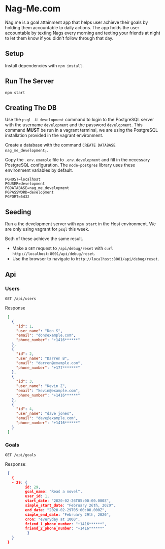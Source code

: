 # Nag-Me.com

Nag.me is a goal attainment app that helps user achieve their goals by holding them accountable to daily actions. The app holds the user accountable by texting Nags every morning and texting your friends at night to let them know if you didn't follow through that day.

## Setup

Install dependencies with `npm install`.

## Run The Server

```shch
npm start
```

## Creating The DB

Use the `psql -U development` command to login to the PostgreSQL server with the username `development` and the password `development`. This command **MUST** be run in a vagrant terminal, we are using the PostgreSQL installation provided in the vagrant environment.

Create a database with the command `CREATE DATABASE nag_me_development;`.

Copy the `.env.example` file to `.env.development` and fill in the necessary PostgreSQL configuration. The `node-postgres` library uses these environment variables by default.

```
PGHOST=localhost
PGUSER=development
PGDATABASE=nag_me_development
PGPASSWORD=development
PGPORT=5432
```

## Seeding

Run a the development server with `npm start` in the Host environment. We are only using vagrant for `psql` this week.

Both of these achieve the same result.

- Make a `GET` request to `/api/debug/reset` with `curl http://localhost:8001/api/debug/reset`.
- Use the browser to navigate to `http://localhost:8001/api/debug/reset`.

## Api

### Users

`GET /api/users`

Response

```json
 [
   {
     "id": 1,
     "user_name": "Don S",
     "email": "don@example.com",
     "phone_number": "+1416******"
   },
   {
     "id": 2,
     "user_name": "Darren B",
     "email": "darren@example.com",
     "phone_number": "+177*******"
   },
   {
     "id": 3,
     "user_name": "Kevin Z",
     "email": "kevin@example.com",
     "phone_number": "+1416******"
   },
   {
     "id": 4,
     "user_name": "dave jones",
     "email": "dave@example.com",
     "phone_number": "+1416******"
   }
 ]
```

### Goals

`GET /api/goals`

Response:

```json
 { 
   {
   - 29: {
         id: 29,
         goal_name: "Read a novel",
         user_id: 1,
         start_date: "2020-02-26T05:00:00.000Z",
         simple_start_date: "February 26th, 2020",
         end_date: "2020-02-29T05:00:00.000Z",
         simple_end_date: "February 29th, 2020",
         cron: "everyday at 1000",
         friend_1_phone_number: "+1416******",
         friend_2_phone_number: "+1416******"
          }
   }
 }
```
